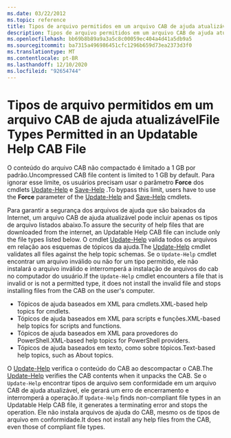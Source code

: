```yaml
---
ms.date: 03/22/2012
ms.topic: reference
title: Tipos de arquivo permitidos em um arquivo CAB de ajuda atualizável
description: Tipos de arquivo permitidos em um arquivo CAB de ajuda atualizável
ms.openlocfilehash: bb69b8b89a9a3a5c8c00059ec404a4d41a5db9a5
ms.sourcegitcommit: ba7315a496986451cfc1296b659d73ea2373d3f0
ms.translationtype: MT
ms.contentlocale: pt-BR
ms.lasthandoff: 12/10/2020
ms.locfileid: "92654744"
---
```

# <a name="file-types-permitted-in-an-updatable-help-cab-file"></a><span data-ttu-id="d6c3f-103">Tipos de arquivo permitidos em um arquivo CAB de ajuda atualizável</span><span class="sxs-lookup"><span data-stu-id="d6c3f-103">File Types Permitted in an Updatable Help CAB File</span></span>

<span data-ttu-id="d6c3f-104">O conteúdo do arquivo CAB não compactado é limitado a 1 GB por padrão.</span><span class="sxs-lookup"><span data-stu-id="d6c3f-104">Uncompressed CAB file content is limited to 1 GB by default.</span></span> <span data-ttu-id="d6c3f-105">Para ignorar esse limite, os usuários precisam usar o parâmetro **Force** dos cmdlets [Update-Help](/powershell/module/Microsoft.PowerShell.Core/Update-Help) e [Save-Help](/powershell/module/Microsoft.PowerShell.Core/Save-Help) .</span><span class="sxs-lookup"><span data-stu-id="d6c3f-105">To bypass this limit, users have to use the **Force** parameter of the [Update-Help](/powershell/module/Microsoft.PowerShell.Core/Update-Help) and [Save-Help](/powershell/module/Microsoft.PowerShell.Core/Save-Help) cmdlets.</span></span>

<span data-ttu-id="d6c3f-106">Para garantir a segurança dos arquivos de ajuda que são baixados da Internet, um arquivo CAB de ajuda atualizável pode incluir apenas os tipos de arquivo listados abaixo.</span><span class="sxs-lookup"><span data-stu-id="d6c3f-106">To assure the security of help files that are downloaded from the internet, an Updatable Help CAB file can include only the file types listed below.</span></span> <span data-ttu-id="d6c3f-107">O cmdlet [Update-Help](/powershell/module/Microsoft.PowerShell.Core/Update-Help) valida todos os arquivos em relação aos esquemas de tópicos da ajuda.</span><span class="sxs-lookup"><span data-stu-id="d6c3f-107">The [Update-Help](/powershell/module/Microsoft.PowerShell.Core/Update-Help) cmdlet validates all files against the help topic schemas.</span></span> <span data-ttu-id="d6c3f-108">Se o `Update-Help` cmdlet encontrar um arquivo inválido ou não for um tipo permitido, ele não instalará o arquivo inválido e interromperá a instalação de arquivos do cab no computador do usuário.</span><span class="sxs-lookup"><span data-stu-id="d6c3f-108">If the `Update-Help` cmdlet encounters a file that is invalid or is not a permitted type, it does not install the invalid file and stops installing files from the CAB on the user's computer.</span></span>

- <span data-ttu-id="d6c3f-109">Tópicos de ajuda baseados em XML para cmdlets.</span><span class="sxs-lookup"><span data-stu-id="d6c3f-109">XML-based help topics for cmdlets.</span></span>
- <span data-ttu-id="d6c3f-110">Tópicos de ajuda baseados em XML para scripts e funções.</span><span class="sxs-lookup"><span data-stu-id="d6c3f-110">XML-based help topics for scripts and functions.</span></span>
- <span data-ttu-id="d6c3f-111">Tópicos de ajuda baseados em XML para provedores do PowerShell.</span><span class="sxs-lookup"><span data-stu-id="d6c3f-111">XML-based help topics for PowerShell providers.</span></span>
- <span data-ttu-id="d6c3f-112">Tópicos de ajuda baseados em texto, como sobre tópicos.</span><span class="sxs-lookup"><span data-stu-id="d6c3f-112">Text-based help topics, such as About topics.</span></span>

<span data-ttu-id="d6c3f-113">O [Update-Help](/powershell/module/Microsoft.PowerShell.Core/Update-Help) verifica o conteúdo do CAB ao descompactar o CAB.</span><span class="sxs-lookup"><span data-stu-id="d6c3f-113">The [Update-Help](/powershell/module/Microsoft.PowerShell.Core/Update-Help) verifies the CAB contents when it unpacks the CAB.</span></span> <span data-ttu-id="d6c3f-114">Se o `Update-Help` encontrar tipos de arquivo sem conformidade em um arquivo CAB de ajuda atualizável, ele gerará um erro de encerramento e interromperá a operação.</span><span class="sxs-lookup"><span data-stu-id="d6c3f-114">If `Update-Help` finds non-compliant file types in an Updatable Help CAB file, it generates a terminating error and stops the operation.</span></span> <span data-ttu-id="d6c3f-115">Ele não instala arquivos de ajuda do CAB, mesmo os de tipos de arquivo em conformidade.</span><span class="sxs-lookup"><span data-stu-id="d6c3f-115">It does not install any help files from the CAB, even those of compliant file types.</span></span>
